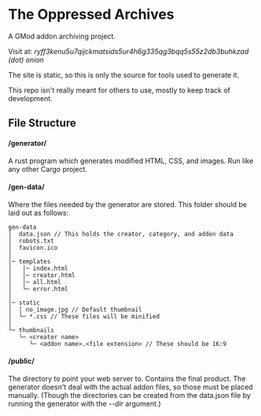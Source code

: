 # The Oppressed Archives

A GMod addon archiving project.

Visit at: *ryff3kenu5u7qijckmatsids5ur4h6g335qg3bqq5s55z2db3buhkzad (dot) onion*

The site is static, so this is only the source for tools used to generate it.

This repo isn't really meant for others to use, mostly to keep track of development.

## File Structure

#### /generator/

A rust program which generates modified HTML, CSS, and images. Run like any other Cargo project.

#### /gen-data/

Where the files needed by the generator are stored. This folder should be laid out as follows:

```
gen-data
│  data.json // This holds the creator, category, and addon data
│  robots.txt
│  favicon.ico
│
│─ templates
│   │─ index.html
│   │─ creator.html
│   │─ all.html
│   └─ error.html
│   
│─ static
│  │ no_image.jpg // Default thumbnail
│  └─ *.css // These files will be minified
│
└─ thumbnails
   └─ <creator name>
      └─ <addon name>.<file extension> // These should be 16:9
```

#### /public/

The directory to point your web server to. Contains the final product.
The generator doesn't deal with the actual addon files, so those must be placed manually.
(Though the directories can be created from the data.json file by running the generator with the *--dir* argument.)
